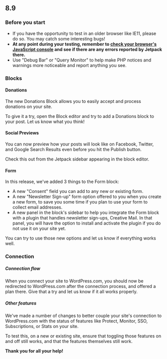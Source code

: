 ## 8.9

### Before you start

- If you have the opportunity to test in an older browser like IE11, please do so. You may catch some interesting bugs!
- **At any point during your testing, remember to [check your browser's JavaScript console](https://codex.wordpress.org/Using_Your_Browser_to_Diagnose_JavaScript_Errors#Step_3:_Diagnosis) and see if there are any errors reported by Jetpack there.**
- Use "Debug Bar" or "Query Monitor" to help make PHP notices and warnings more noticeable and report anything you see.

### Blocks

#### Donations

The new Donations Block allows you to easily accept and process donations on your site.

To give it a try, open the Block editor and try to add a Donations block to your post. Let us know what you think!

#### Social Previews

You can now preview how your posts will look like on Facebook, Twitter, and Google Search Results even before you hit the Publish button.

Check this out from the Jetpack sidebar appearing in the block editor.

#### Form

In this release, we've added 3 things to the Form block:
- A new "Consent" field you can add to any new or existing form.
- A new "Newsletter Sign-up" form option offered to you when you create a new form, to save you some time if you plan to use your form to collect email addresses.
- A new panel in the block's sidebar to help you integrate the Form block with a plugin that handles newsletter sign-ups, Creative Mail. In that panel, you will have the option to install and activate the plugin if you do not use it on your site yet.

You can try to use those new options and let us know if everything works well.

### Connection

##### Connection flow

When you connect your site to WordPress.com, you should now be redirected to WordPress.com after the connection process, and offered a plan there. Give that a try and let us know if it all works properly.

##### Other features

We've made a number of changes to better couple your site's connection to WordPress.com with the status of features like Protect, Monitor, SSO, Subscriptions, or Stats on your site.

To test this, on a new or existing site, ensure that toggling those features on and off still works, and that the features themselves still work.

**Thank you for all your help!**
